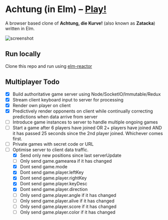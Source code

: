 # Achtung (in Elm) – [Play!](http://gbark.github.io/achtung)

A browser based clone of **Achtung, die Kurve!** (also known as **Zatacka**) written in Elm.

![screenshot](screenshot.png)

## Run locally

Clone this repo and run using [elm-reactor](https://github.com/elm-lang/elm-reactor)

## Multiplayer Todo

* [x] Build authoritative game server using Node/SocketIO/Immutable/Redux
* [x] Stream client keyboard input to server for processing
* [x] Render own player on client
* [x] Predictively render opponents on client while continually correcting predictions when data arrive from server
* [ ] Introduce game instances to server to handle multiple ongoing games
* [ ] Start a game after 6 players have joined OR 2+ players have joined AND it has passed 25 seconds since the 2nd player joined. Whichever comes first.
* [ ] Private games with secret code or URL
* [ ] Optimise server to client data traffic. 
	- [x] Send only new positions since last serverUpdate
	- [ ] Only send game.gamearea if it has changed
	- [x] Dont send game.mode
	- [x] Dont send game.player.leftKey
	- [x] Dont send game.player.rightKey
	- [x] Dont send game.player.keyDesc
	- [x] Dont send game.player.direction
	- [ ] Only send game.player.angle if it has changed
	- [ ] Only send game.player.alive if it has changed
	- [ ] Only send game.player.score if it has changed
	- [ ] Only send game.player.color if it has changed